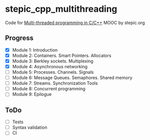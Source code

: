 # stepic_cpp_multithreading

Code for [Multi-threaded programming in C/C++](https://stepic.org/course/149)
MOOC by stepic.org

## Progress

- [x] Module 1: Introduction
- [x] Module 2: Containers. Smart Pointers. Allocators 
- [x] Module 3: Berkley sockets. Multiplexing
- [x] Module 4: Asynchronous networking
- [ ] Module 5: Processes. Channels. Signals
- [ ] Module 6: Message Queues. Semaphores. Shared memory
- [ ] Module 7: Streams. Synchronization Tools
- [ ] Module 8: Concurrent programming
- [ ] Module 9: Epilogue

## ToDo

- [ ] Tests
- [ ] Syntax validation
- [ ] CI
